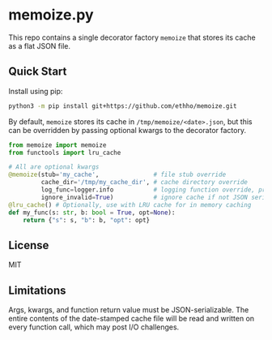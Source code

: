 # memoize.py

This repo contains a single decorator factory `memoize` that stores its cache as a flat JSON file.

## Quick Start

Install using pip:
```bash
python3 -m pip install git+https://github.com/ethho/memoize.git
```

By default, `memoize` stores its cache in `/tmp/memoize/<date>.json`, but this can be overridden by passing optional kwargs to the decorator factory.

```python
from memoize import memoize
from functools import lru_cache

# All are optional kwargs
@memoize(stub='my_cache',               # file stub override
		 cache_dir='/tmp/my_cache_dir', # cache directory override
	  	 log_func=logger.info           # logging function override, print by default
		 ignore_invalid=True)           # ignore cache if not JSON serializable
@lru_cache() # Optionally, use with LRU cache for in memory caching
def my_func(s: str, b: bool = True, opt=None):
	return {"s": s, "b": b, "opt": opt}
```

## License

MIT

## Limitations

Args, kwargs, and function return value must be JSON-serializable.
The entire contents of the date-stamped cache file will be read and written on every function call, which may post I/O challenges.